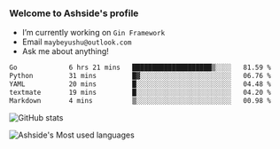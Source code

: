 ### Welcome to Ashside's profile

- I’m currently working on `Gin Framework`
- Email `maybeyushu@outlook.com`
- Ask me about anything!

<!--START_SECTION:waka-->

```txt
Go             6 hrs 21 mins   ████████████████████▒░░░░   81.59 %
Python         31 mins         █▓░░░░░░░░░░░░░░░░░░░░░░░   06.76 %
YAML           20 mins         █░░░░░░░░░░░░░░░░░░░░░░░░   04.48 %
textmate       19 mins         █░░░░░░░░░░░░░░░░░░░░░░░░   04.20 %
Markdown       4 mins          ▒░░░░░░░░░░░░░░░░░░░░░░░░   00.98 %
```

<!--END_SECTION:waka-->

![GitHub stats](https://github-readme-stats.vercel.app/api?username=Ashside)

![Ashside's Most used languages](https://github-readme-stats.vercel.app/api/top-langs/?username=Ashside&layout=compact&hide_border=true&langs_count=10)



